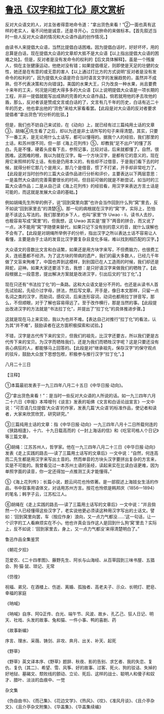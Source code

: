 # [鲁迅《汉字和拉丁化》原文赏析](https://www.vrrw.net/wx/8532.html)

反对大众语文的人，对主张者得意地命令道：“拿出货色来看！”②一面也真有这样的老实人，毫不问他是诚意，还是寻开心，立刻拚命的来做标本。【首先叙述当时一些人反对大众语的情况和大众语作品的创作情况。】

由读书人来提倡大众语，当然比提倡白话困难。因为提倡白话时，好好坏坏，用的总算是白话，现在提倡大众语的文章却大抵不是大众语【以上指出提倡大众语的困难之处】。但是，反对者是没有发命令的权利的【后文具体解释】。虽是一个残废人，倘在主张健康运动，他绝对没有错；如果提倡缠足，则即使是天足的壮健的女性，她还是在有意的或无意的害人【以上通过打比方的方式说明“反对者是没有发命令的权利的”，因为提倡大众语是符合当时语言文字的发展趋势的，虽然并不成熟，但不代表决策和方向错误】。美国的水果大王，只为改良一种水果，尚且要费十来年的工夫，何况是问题大得多多的大众语【以上说明提倡大众语是一项长期的工程，并非一提倡就能写出成熟的完善的大众语作品】。倘若就用他的矛去攻他的盾，那么，反对者该是赞成文言或白话的了，文言有几千年的历史，白话有近二十年的历史，他也拿出他的“货色”来给大家看看罢。【此段是对大众语的反对者要求提倡者“拿出货色”的分析的批驳。】



但是，我们也不妨自己来试验，在《动向》上，就已经有过三篇纯用土话的文章③，胡绳④先生看了之后，却以为还是非土话所写的句子来得清楚。其实，只要下一番工夫，是无论用什么土话写，都可以懂得的。据我个人的经验，我们那里的土话，和苏州很不同，但一部《海上花列传》⑤，却教我“足不出户”的懂了苏白。先是不懂，硬着头皮看下去，参照记事，比较对话，后来就都懂了。自然，很困难。这困难的根，我以为就在汉字。每一个方块汉字，是都有它的意义的，现在用它来照样的写土话，有些是仍用本义的，有些却不过借音，于是我们看下去的时候，就得分析它那几个是用义，那几个是借音，惯了不打紧，开手却非常吃力了。【此段是对当时创作的三篇大众语作品进行分析和评价，主要表达以下两层意思：一是虽然大众语的完善需要很长的时间，但目前可做的就是不断尝试，如当时的三篇大众语作品；二是从自己读《海上花列传》的经验看，用汉字来表达方言土话是可能的，而这就是发展大众语的基础。】

例如胡绳先生所举的例子，说“回到窝里向罢”也许会当作回到什么狗“窝”里去，反不如说“回到家里去”的清楚⑥。那一句的病根就在汉字的“窝”字，实际上，恐怕是不该这么写法的。我们那里的乡下人，也叫“家里”作 Uwao - li，读书人去抄，也极容易写成“窝里”的，但我想，这 Uwao 其实是“屋下”两音的拼合，而又讹了一点，决不能用“窝”字随便来替代，如果只记下没有别的意义的音，就什么误解也不会有了。【此段是对胡绳所举例子的分析，指出汉字之所以表达土话不容易让人看懂，主要是由于土话的发音比汉字要复杂且变化多端，难以找到相匹配的汉字。】

大众语文的音数比文言和白话繁，如果还是用方块字来写，不但费脑力，也很费工夫，连纸墨都不经济。为了这方块的带病的遗产，我们的最大多数人，已经几千年做了文盲来殉难了，中国也弄到这模样，到别国已在人工造雨的时候，我们却还是拜蛇，迎神。如果大家还要活下去，我想：是只好请汉字来做我们的牺牲了。【此段根据上一段意思，提出解决方案就是改进汉字，引出后文的“拉丁化”。】

现在只还有“书法拉丁化”的一条路。这和大众语文是分不开的。也还是从读书人首先试验起，先绍介过字母，拼法，然后写文章。开手是，像日本文那样，只留一点名词之类的汉字，而助词，感叹词，后来连形容词，动词也都用拉丁拼音写，那么，不但顺眼，对于了解也容易得远了。至于改作横行，那是当然的事。【此段提出改进汉字的方法就是“书法拉丁化”，并提出了“拉丁化”的具体推进步骤。】

这就是现在马上来实验，我以为也并不难。【表达自己对推行“拉丁化”的看法，认为其“并不难”，鼓励读者在这方面积极探索和试验。】

不错，汉字是古代传下来的宝贝，但我们的祖先，比汉字还要古，所以我们更是古代传下来的宝贝。为汉字而牺牲我们，还是为我们而牺牲汉字呢？这是只要还没有丧心病狂的人，都能够马上回答的。【此段是对“继承祖先，保存汉字”的保守观点的驳斥，鼓励大众放下思想包袱，积极参与推行汉字“拉丁化”。】

八月二十三日



【注释】

①本篇最初发表于一九三四年八月二十五日《中华日报·动向》。

②“拿出货色来看！”：是当时一些反对大众语的人所说的话。如一九三四年六月二十六日《申报》本埠增刊《谈言》发表的垢佛《文言和白话论战宣言》一文中说：“可否请几位提倡‘大众语’的作家，发表几篇‘大众语’的标准作品，使记者和读者，大家来欣赏欣赏，研究研究。”

③三篇纯用土话的文章：指《中华日报·动向》一九三四年八月十二日所载何连的《狭路相逢》，十六、十九日载高而的《一封上海话的信》和《吃官司格人个日记》等三篇文章。

④胡绳：江苏苏州人，哲学家。他在一九三四年八月二十三日《中华日报·动向》发表《走上实践的路去──读了三篇用土话写的文章后》一文中说：“自然，何连高而二先生都是用汉字来写出土音的。然而单音的方块头汉字要拼出复杂的方言来，实是不可能的。我曾看见过一本苏州土语的圣经，读起来实在比读白话更难，因为单照字面的读音，你一定还得加一点推测工夫才能懂得。”

⑤《海上花列传》：长篇小说，题云间花也怜侬著。是一部叙述上海妓女生活的作品，书中叙事用语体文，对话用苏州方言。按花也怜侬是韩邦庆（1856—1894）的笔名；韩字子云，江苏松江人。

⑥胡绳在《走上实践的路去──读了三篇用土话写的文章后》一文中说：“并且倘然一个人已经懂得这些汉字了，老实说他更必须读这种用汉字写出的土话文。譬如：‘回到窝里向罢，车（按应作身）浪向，又一点力气都没……’这一句话，让一个识字的工人看麻烦实在不小。他也许真会当作这人是回到什么狗‘窝’里去？实际上，反不如说：‘回到家里去，身上，又一点力气都没’来得清楚明白了。”

鲁迅作品全集鉴赏

《朝花夕拾》

范爱农、《二十四孝图》、藤野先生、阿长与山海经、从百草园到三味书屋、五猖会、狗·猫·鼠、琐记、无常

《仿徨》

祝福、弟兄、在酒楼上、伤逝、离婚、孤独者、高老夫子、示众、长明灯、肥皂、幸福的家庭

《呐喊》

《呐喊》自序、阿Q正传、白光、端午节、风波、故乡、孔乙己、狂人日记、明天、社戏、头发的故事、兔和猫、一件小事、鸭的喜剧、药

《故事新编》

序言、理水、采薇、铸剑、非攻、奔月、出关、补天、起死

《野草》

《野草》英文译本序、《野草》题辞、秋夜、影的告别、求乞者、我的失恋、复仇、复仇〔其二〕、希望、雪、风筝、好的故事、过客、死火、狗的驳诘、失掉的好地狱、墓碣文、颓败线的颤动、立论、死后、这样的战士、聪明人和傻子和奴才、腊叶、淡淡的血痕中、一觉

杂文集

《伪自由书》、《而己集》、《花边文学》、《热风》、《坟》、《准风月谈》、《且介亭杂文》、《且介亭杂文附集》、《华盖集》、《华盖集续编》

